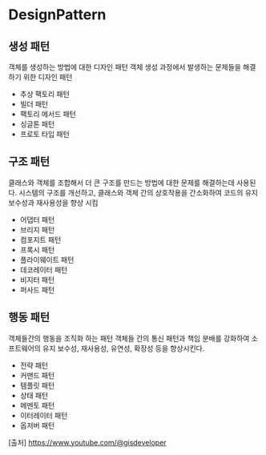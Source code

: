 # DesignPattern

## 생성 패턴
객체를 생성하는 방법에 대한 디자인 패턴
객체 생성 과정에서 발생하는 문제들을 해결하기 위한 디자인 패턴

* 추상 팩토리 패턴
* 빌더 패턴
* 팩토리 메서드 패턴
* 싱글톤 패턴
* 프로토 타입 패턴

## 구조 패턴
클래스와 객체를 조합해서 더 큰 구조를 만드는 방법에 대한 문제를 해결하는데 사용된다.
시스템의 구조를 개선하고, 클래스와 객체 간의 상호작용을 간소화하여 코드의 유지보수성과 재사용성을 향상 시킴

* 어댑터 패턴
* 브리지 패턴
* 컴포지트 패턴
* 프록시 패턴
* 플라이웨이트 패턴 
* 데코레이터 패턴
* 비지터 패턴
* 퍼사드 패턴

## 행동 패턴
객체들간의 행동을 조직화 하는 패턴
객체들 간의 통신 패턴과 책임 분배를 강화하여 소프트웨어의 유지 보수성, 재사용성, 유연성, 확장성 등을 향상시킨다.

* 전략 패턴
* 커맨드 패턴
* 템플릿 패턴
* 상태 패턴
* 메멘토 패턴
* 이터레이터 패턴
* 옵저버 패턴

[출처] https://www.youtube.com/@gisdeveloper
